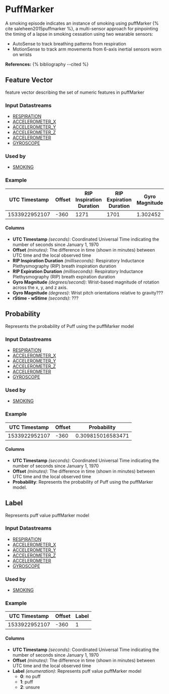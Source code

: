 # PuffMarker
A smoking episode indicates an instance of smoking using puffMarker {% cite saleheen2015puffmarker %}, a multi-sensor approach for pinpointing the timing of a lapse in smoking cessation using two wearable sensors:

- AutoSense to track breathing patterns from respiration
- MotionSense to track arm movements from 6-axis inertial sensors worn on wrists

**References:**
{% bibliography --cited %}


## Feature Vector
feature vector describing the set of numeric features in puffMarker

### Input Datastreams
- [RESPIRATION](../raw_streams/autosense#respiration)
- [ACCELEROMETER_X](../raw_streams/autosense#accelerometer-xyz)
- [ACCELEROMETER_Y](../raw_streams/autosense#accelerometer-xyz)
- [ACCELEROMETER_Z](../raw_streams/autosense#accelerometer-xyz)
- [ACCELEROMETER](../raw_streams/motionsense#accelerometer)
- [GYROSCOPE](../raw_streams/motionsense#accelerometer)

### Used by   
- [SMOKING](../inferences/smoking)


### Example

| UTC Timestamp | Offset | RIP Inspiration Duration | RIP Expiration Duration | Gyro Magnitude | Wrist Pitch | rStime - wStime |
| ------------- | ------ | ------------------------ | ----------------------- | -------------- | ----------- | --------------- |
| 1533922952107 | -360   | 1271                     | 1701                    | 1.302452       | 10.996382   | 99.462646       |


#### Columns
- **UTC Timestamp** _(seconds)_: Coordinated Universal Time indicating the number of seconds since January 1, 1970
- **Offset** _(minutes)_: The difference in time (shown in minutes) between UTC time and the local observed time
- **RIP Inspiration Duration** _(milliseconds)_: Respiratory Inductance Plethysmography (RIP) breath inspiration duration
- **RIP Expiration Duration** _(milliseconds)_: Respiratory Inductance Plethysmography (RIP) breath expiration duration
- **Gyro Magnitude** _(degrees/second)_: Wrist-based magnitude of rotation across the x, y, and z axis.
- **Gyro Magnitude** _(degrees)_: Wrist pitch orientations relative to gravity???
- **rStime - wStime** _(seconds)_: ???


## Probability
Represents the probability of Puff using the puffMarker model

### Input Datastreams
- [RESPIRATION](../raw_streams/autosense#respiration)
- [ACCELEROMETER_X](../raw_streams/autosense#accelerometer-xyz)
- [ACCELEROMETER_Y](../raw_streams/autosense#accelerometer-xyz)
- [ACCELEROMETER_Z](../raw_streams/autosense#accelerometer-xyz)
- [ACCELEROMETER](../raw_streams/motionsense#accelerometer)
- [GYROSCOPE](../raw_streams/motionsense#accelerometer)

### Used by
- [SMOKING](../inferences/smoking.html)


### Example

| UTC Timestamp | Offset | Probability       |
| ------------- | ------ | ----------------- |
| 1533922952107 | -360   | 0.309815016583471 |


#### Columns
- **UTC Timestamp** _(seconds)_: Coordinated Universal Time indicating the number of seconds since January 1, 1970
- **Offset** _(minutes)_: The difference in time (shown in minutes) between UTC time and the local observed time
- **Probability**: Represents the probability of Puff using the puffMarker model.

## Label
Represents puff value puffMarker model

### Input Datastreams
- [RESPIRATION](../raw_streams/autosense#respiration)
- [ACCELEROMETER_X](../raw_streams/autosense#accelerometer-xyz)
- [ACCELEROMETER_Y](../raw_streams/autosense#accelerometer-xyz)
- [ACCELEROMETER_Z](../raw_streams/autosense#accelerometer-xyz)
- [ACCELEROMETER](../raw_streams/motionsense#accelerometer)
- [GYROSCOPE](../raw_streams/motionsense#accelerometer)

### Used by
- [SMOKING](../inferences/smoking.html)


### Example

| UTC Timestamp | Offset | Label |
| ------------- | ------ | ----- |
| 1533922952107 | -360   | 1     |

#### Columns
- **UTC Timestamp** _(seconds)_: Coordinated Universal Time indicating the number of seconds since January 1, 1970
- **Offset** _(minutes)_: The difference in time (shown in minutes) between UTC time and the local observed time
- **Label** _(enumeration)_: Represents puff value puffMarker model
  - **0**: no puff
  - **1**: puff
  - **2**: unsure
